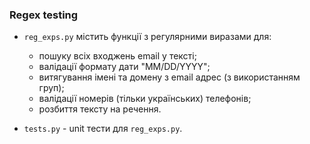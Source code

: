 ### Regex testing

* `reg_exps.py` містить функції з регулярними виразами для:  
    * пошуку всіх входжень email у тексті;
    * валідації формату дати "MM/DD/YYYY";
    * витягування імені та домену з email адрес (з використанням груп);
    * валідації номерів (тільки українських) телефонiв;
    * розбиття тексту на речення. 


* `tests.py` - unit тести для `reg_exps.py`.